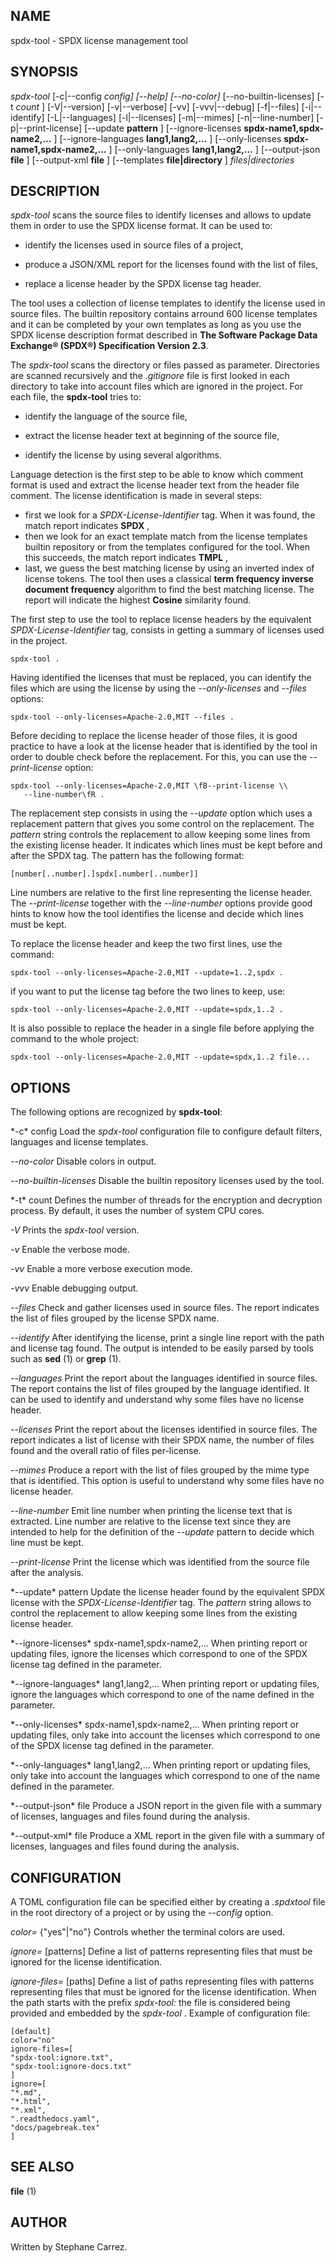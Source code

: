 
## NAME

spdx-tool \- SPDX license management tool

## SYNOPSIS

*spdx-tool* [\-c|\-\-config
*config] [\-\-help] [\-\-no-color]*  [--no-builtin-licenses] [\-t
*count* ]
 [\-V|\-\-version] [\-v|\-\-verbose] [\-vv] [\-vvv|\-\-debug]
 [\-f|\-\-files] [\-i|\-\-identify] [\-L|\-\-languages]  [\-l|\-\-licenses]
 [-m|--mimes] [\-n|\-\-line-number] [\-p|\-\-print-license]
 [\-\-update
**pattern** ] [\-\-ignore-licenses
**spdx-name1,spdx-name2,...** ]  [\-\-ignore-languages
**lang1,lang2,...** ]  [\-\-only-licenses
**spdx-name1,spdx-name2,...** ]  [\-\-only-languages
**lang1,lang2,...** ]  [\-\-output-json
**file** ] [\-\-output-xml
**file** ]  [--templates
**file|directory** ] *files|directories* 

## DESCRIPTION

*spdx-tool* scans the source files to identify licenses and allows to
update them in order to use the SPDX license format.  It can be used to:

* identify the licenses used in source files of a project,

* produce a JSON/XML report for the licenses found with the list of files,

* replace a license header by the SPDX license tag header.

The tool uses a collection of license templates to identify
the license used in source files.  The builtin repository contains arround 600
license templates and it can be completed by your own templates as long as you
use the SPDX license description format described in
**The Software Package Data Exchange® (SPDX®) Specification Version 2.3**.

The
*spdx-tool* scans the directory or files passed as parameter.  Directories are scanned
recursively and the
*.gitignore* file is first looked in each directory to take into account files which are
ignored in the project.  For each file, the **spdx-tool** tries to:

* identify the language of the source file,

* extract the license header text at beginning of the source file,

* identify the license by using several algorithms.

Language detection is the first step to be able to know which comment
format is used and extract the license header text from the header file
comment.  The license identification is made in several steps:

* first we look for a
*SPDX-License-Identifier* tag.  When it was found, the match report indicates
**SPDX** , 
* then we look for an exact template match from the license templates
builtin repository or from the templates configured for the tool.
When this succeeds, the match report indicates
**TMPL** , 
* last, we guess the best matching license by using an inverted index of license tokens.
The tool then uses a classical **term frequency inverse document frequency**
algorithm to find the best matching license.  The report will indicate the
highest **Cosine** similarity found.

The first step to use the tool to replace license headers by the equivalent
*SPDX-License-Identifier* tag, consists in getting a summary of licenses used in the project.

```
spdx-tool .
```

Having identified the licenses that must be replaced, you can identify the files
which are using the license by using the
*--only-licenses* and
*--files* options:

```
spdx-tool --only-licenses=Apache-2.0,MIT --files .
```

Before deciding to replace the license header of those files, it is good
practice to have a look at the license header that is identified by the tool
in order to double check before the replacement.  For this, you can use the
*--print-license* option:

```
spdx-tool --only-licenses=Apache-2.0,MIT \fB--print-license \\
   --line-number\fR .
```

The replacement step consists in using the
*--update* option which uses a replacement pattern that gives you some control
on the replacement.  The
*pattern* string controls the replacement to allow keeping some lines from the existing
license header.  It indicates which lines must be kept before and after the
SPDX tag.  The pattern has the following format:

```
[number[..number].]spdx[.number[..number]]
```

Line numbers are relative to the first line representing the license header.
The
*--print-license* together with the
*--line-number* options provide good hints to know how the tool identifies the license
and decide which lines must be kept.

To replace the license header and keep the two first lines, use the command:

```
spdx-tool --only-licenses=Apache-2.0,MIT --update=1..2,spdx .
```

if you want to put the license tag before the two lines to keep, use:

```
spdx-tool --only-licenses=Apache-2.0,MIT --update=spdx,1..2 .
```

It is also possible to replace the header in a single file before applying
the command to the whole project:

```
spdx-tool --only-licenses=Apache-2.0,MIT --update=spdx,1..2 file...
```


## OPTIONS

The following options are recognized by **spdx-tool**:


*\-c\* config Load the
*spdx-tool* configuration file to configure default filters, languages and license templates.


*\-\-no-color* Disable colors in output.


*\-\-no-builtin-licenses* Disable the builtin repository licenses used by the tool.


*\-t\* count Defines the number of threads for the encryption and decryption process.
By default, it uses the number of system CPU cores.


*\-V* Prints the
*spdx-tool* version.


*\-v* Enable the verbose mode.


*\-vv* Enable a more verbose execution mode.


*\-vvv* Enable debugging output.


*\-\-files* Check and gather licenses used in source files.  The report indicates the list of files grouped by the
license SPDX name.


*\-\-identify* After identifying the license, print a single line report with the path and license tag found.
The output is intended to be easily parsed by tools such as
**sed** (1) or
**grep** (1). 

*\-\-languages* Print the report about the languages identified in source files.
The report contains the list of files grouped by the language identified.
It can be used to identify and understand why some files have no license header.


*\-\-licenses* Print the report about the licenses identified in source files.
The report indicates a list of license with their SPDX name,
the number of files found and the overall ratio of files per-license.


*\-\-mimes* Produce a report with the list of files grouped by the mime type that is identified.  This option is
useful to understand why some files have no license header.


*\-\-line-number* Emit line number when printing the license text that is extracted.
Line number are relative to the license text since they are intended to help
for the definition of the
*\-\-update* pattern to decide which line must be kept.


*\-\-print-license* Print the license which was identified from the source file after the analysis.


*\-\-update\* pattern Update the license header found by the equivalent SPDX license with the
*SPDX-License-Identifier* tag.  The
*pattern* string allows to control the replacement to allow keeping some lines from the existing license header.


*\-\-ignore\-licenses\* spdx\-name1,spdx\-name2,... When printing report or updating files, ignore the licenses which correspond to one
of the SPDX license tag defined in the parameter.


*\-\-ignore\-languages\* lang1,lang2,... When printing report or updating files, ignore the languages which correspond to one
of the name defined in the parameter.


*\-\-only\-licenses\* spdx-name1,spdx-name2,... When printing report or updating files, only take into account the licenses which correspond to one
of the SPDX license tag defined in the parameter.


*\-\-only\-languages\* lang1,lang2,... When printing report or updating files, only take into account the languages which correspond to one
of the name defined in the parameter.


*\-\-output\-json\* file Produce a JSON report in the given file with a summary of licenses, languages and files found
during the analysis.


*\-\-output\-xml\* file Produce a XML report in the given file with a summary of licenses, languages and files found
during the analysis.

## CONFIGURATION

A TOML configuration file can be specified either by creating a
*.spdxtool* file in the root directory of a project or by using the
*--config* option.


*color=* {"yes"|"no"} Controls whether the terminal colors are used.


*ignore=* [patterns] Define a list of patterns representing files that must be ignored for the license identification.


*ignore-files=* [paths] Define a list of paths representing files with patterns representing files that must be ignored for the license identification.
When the path starts with the prefix
*spdx-tool:* the file is considered being provided and embedded by the
*spdx-tool* . 
Example of configuration file:
```
[default]
color="no"
ignore-files=[
"spdx-tool:ignore.txt",
"spdx-tool:ignore-docs.txt"
]
ignore=[
"*.md",
"*.html",
"*.xml",
".readthedocs.yaml",
"docs/pagebreak.tex"
]
```

## SEE ALSO

**file** (1) 
## AUTHOR

Written by Stephane Carrez.

